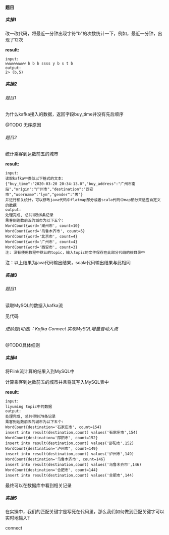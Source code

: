 #### 题目

##### 实操1

改一改代码，将最近一分钟出现字符"b"的次数统计一下，例如，最近一分钟，出现了12次

**result:**

```
input:
wwwwwwwww b b b ssss y b s t b
output:
2> (b,5)
```

##### 实操2

###### 题目1

为什么kafka接入的数据，返回字段buy_time并没有先后顺序

@TODO 无序原因

###### 题目2

统计乘客到达数前五的城市

**result:**

```
input:
读取kafka中类似以下格式的文本:
{"buy_time":"2020-03-20 20:34:13.0","buy_address":"广州市南站","origin":"广州市","destination":"西安市","username":"lym","gender":"男"}
并进行相关统计，可以修改java代码中flatmap部分或者scala代码中map部分来适应自定义的数据
output:
处理完成, 总共得到6条记录
乘客到达数前五的城市为以下五个: 
WordCount{word='潮州市', count=10}
WordCount{word='乌鲁木齐市', count=5}
WordCount{word='北京市', count=4}
WordCount{word='广州市', count=4}
WordCount{word='西安市', count=3}
注: 没有使用教程中默认的topic，输入topic的文件保存在此部分代码的根目录中
```

注：以上结果为java代码输出结果，scala代码输出结果与此相同

##### 实操3

###### 题目1

读取MySQL的数据入kafka流

见代码

###### 进阶题(可选)：Kafka Connect 实现MySQL增量自动入流

@TODO具体细则

##### 实操4

将Flink流计算的结果入到MySQL中

计算乘客到达数前五的城市并且将其写入MySQL表中

**result**:

```
input:
liyuming topic中的数据
output:
处理完成, 总共得到79条记录
乘客到达数前五的城市为以下五个: 
WordCount{destination='石家庄市', count=154}
insert into result(destination,count) values('石家庄市',154)
WordCount{destination='邵阳市', count=152}
insert into result(destination,count) values('邵阳市',152)
WordCount{destination='泸州市', count=149}
insert into result(destination,count) values('泸州市',149)
WordCount{destination='乌鲁木齐市', count=146}
insert into result(destination,count) values('乌鲁木齐市',146)
WordCount{destination='合肥市', count=144}
insert into result(destination,count) values('合肥市',144)
```

最终可以在数据库中看到相关记录

##### 实操5

在实操中，我们的匹配关键字是写死在代码里，那么我们如何做到匹配关键字可以实时地输入?

connect


